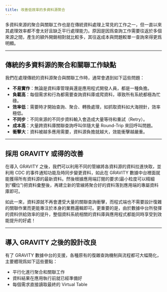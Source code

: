 ```yaml
---
title: 改善低效率的多資料源聚合
---
```


多資料來源的聚合與關聯工作也是在傳統資料處理上常見的工作之一，但一直以來其處理效率都不會太好且缺乏平行處理能力。原因是因爲查詢工作需要往返於多個來源之間，產生的額外開銷相對就比較多，其往返成本與問題較單一查詢來得更爲明顯。

---

## 傳統的多資料源的聚合和關聯工作缺點

我們在處理傳統的資料源聚合與關聯工作時，通常會遇到如下這些問題：

* **不易實作**：無論是資料庫管理員還是應用程式開發人員，都是一種負擔。
* **負載高**：每個需求和行為都需要查詢資料庫或爬資料，導致所有系統都極為忙碌。
* **效率低**：需要時才開始查詢、聚合、轉換處理，如抓取資料如大海撈針，效率極低。
* **不同步**：不同來源的不同步資料輸入會造成大量等待和重試（Retry）。
* **成本高**：大量跨資料庫關聯查詢呼叫伴隨大量 Round-Trip 來回呼叫問題。
* **衝擊大**：資料被越多應用需要，資料源負擔就越大，效能衝擊越嚴重。

---

## 採用 GRAVITY 或得的改善

在導入 GRAVITY 之後，我們可以利用不同的管線將各資料源的資料拉進快取，並利用 CDC 的事件通知功能及時同步變更資料，如此在 GRAVITY 數據中台裡面就能獲得所有資料源的最新資料。然後根據應用端訂閱的要求(最小粒度可以精細到“欄位”)把資料彙整後，再建立新的管線將聚合好的資料落到應用端的專屬資料庫即可。

如此一來，資料源就不再會遭受大量的關聯查詢衝擊，而程式端也不需要設計復雜的關聯作業而更能專注於本身的業務邏輯即可。更重要的是，由於數據中台所發揮的資料供給效率的提升，整個資料系統相關的資料庫與應用程式都能同時享受到效能提升的好處！

---

## 導入 GRAVITY 之後的設計改良

有了 GRAVITY 數據中台的支援，各種原有的復雜查詢機制與流程都可大幅簡化，主要體現爲如下這些要點：

* 平行化進行聚合和關聯工作
* 資料結果在應用執行前就已經準備好
* 每個需求直接讀取最終的 Virtual Table
